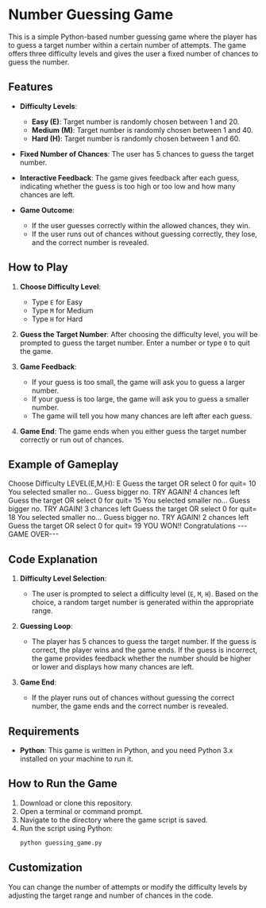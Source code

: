 # Number Guessing Game

This is a simple Python-based number guessing game where the player has to guess a target number within a certain number of attempts. The game offers three difficulty levels and gives the user a fixed number of chances to guess the number. 

## Features

- **Difficulty Levels**: 
  - **Easy (E)**: Target number is randomly chosen between 1 and 20.
  - **Medium (M)**: Target number is randomly chosen between 1 and 40.
  - **Hard (H)**: Target number is randomly chosen between 1 and 60.
  
- **Fixed Number of Chances**: The user has 5 chances to guess the target number.

- **Interactive Feedback**: The game gives feedback after each guess, indicating whether the guess is too high or too low and how many chances are left.

- **Game Outcome**: 
  - If the user guesses correctly within the allowed chances, they win.
  - If the user runs out of chances without guessing correctly, they lose, and the correct number is revealed.

## How to Play

1. **Choose Difficulty Level**: 
   - Type `E` for Easy
   - Type `M` for Medium
   - Type `H` for Hard
   
2. **Guess the Target Number**: After choosing the difficulty level, you will be prompted to guess the target number. Enter a number or type `0` to quit the game.

3. **Game Feedback**: 
   - If your guess is too small, the game will ask you to guess a larger number.
   - If your guess is too large, the game will ask you to guess a smaller number.
   - The game will tell you how many chances are left after each guess.

4. **Game End**: The game ends when you either guess the target number correctly or run out of chances.

## Example of Gameplay

Choose Difficulty LEVEL(E,M,H): E Guess the target OR select 0 for quit= 10 You selected smaller no... Guess bigger no. TRY AGAIN! 4 chances left
Guess the target OR select 0 for quit= 15 You selected smaller no... Guess bigger no. TRY AGAIN! 3 chances left
Guess the target OR select 0 for quit= 18 You selected smaller no... Guess bigger no. TRY AGAIN! 2 chances left
Guess the target OR select 0 for quit= 19 YOU WON!! Congratulations ---GAME OVER---


## Code Explanation

1. **Difficulty Level Selection**:
   - The user is prompted to select a difficulty level (`E`, `M`, `H`). Based on the choice, a random target number is generated within the appropriate range.
   
2. **Guessing Loop**:
   - The player has 5 chances to guess the target number. If the guess is correct, the player wins and the game ends. If the guess is incorrect, the game provides feedback whether the number should be higher or lower and displays how many chances are left.

3. **Game End**:
   - If the player runs out of chances without guessing the correct number, the game ends and the correct number is revealed.

## Requirements

- **Python**: This game is written in Python, and you need Python 3.x installed on your machine to run it.

## How to Run the Game

1. Download or clone this repository.
2. Open a terminal or command prompt.
3. Navigate to the directory where the game script is saved.
4. Run the script using Python:
   ```bash
   python guessing_game.py

## Customization

You can change the number of attempts or modify the difficulty levels by adjusting the target range and number of chances in the code.
